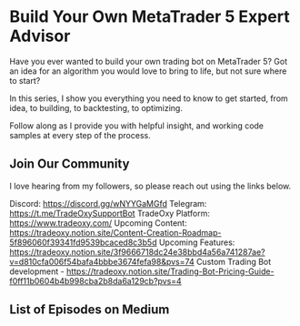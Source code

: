 # Build Your Own MetaTrader 5 Expert Advisor
Have you ever wanted to build your own trading bot on MetaTrader 5? Got an idea for an algorithm you would love to bring to life, but not sure where to start? 

In this series, I show you everything you need to know to get started, from idea, to building, to backtesting, to optimizing.

Follow along as I provide you with helpful insight, and working code samples at every step of the process. 

## Join Our Community
I love hearing from my followers, so please reach out using the links below.

Discord: https://discord.gg/wNYYGaMGfd
Telegram: https://t.me/TradeOxySupportBot
TradeOxy Platform: https://www.tradeoxy.com/
Upcoming Content: https://tradeoxy.notion.site/Content-Creation-Roadmap-5f896060f39341fd9539bcaced8c3b5d
Upcoming Features: https://tradeoxy.notion.site/3f9666718dc24e38bbd4a56a741287ae?v=d810cfa006f54bafa4bbbe3674fefa98&pvs=74
Custom Trading Bot development - https://tradeoxy.notion.site/Trading-Bot-Pricing-Guide-f0ff11b0604b4b998cba2b8da6a129cb?pvs=4

## List of Episodes on Medium

